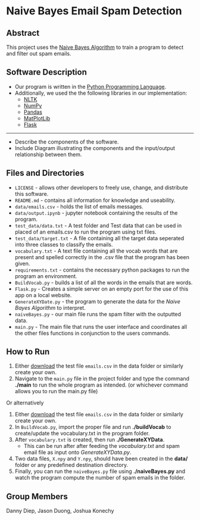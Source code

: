 # Naive Bayes Email Spam Detection

## Abstract
This project uses the [Naive Bayes Algorithm](https://en.wikipedia.org/wiki/Naive_Bayes_classifier) to train a program to detect and filter out spam emails.

## Software Description
- Our program is written in the [Python Programming Language](https://en.wikipedia.org/wiki/Python_(programming_language)).
- Additionally, we used the the following libraries in our implementation:
    * [NLTK](https://pypi.org/project/nltk/)
    * [NumPy](https://pypi.org/project/numpy/)
    * [Pandas](https://pypi.org/project/pandas/)
    * [MatPlotLib](https://pypi.org/project/matplotlib/)
    * [Flask](https://pypi.org/project/Flask/)
---
- Describe the components of the software.
- Include Diagram illustrating the components and the input/output relationship between them.

## Files and Directories
* `LICENSE` - allows other developers to freely use, change, and distribute this software.
* `README.md` - contains all information for knowledge and useability.
* `data/emails.csv` - holds the list of emails messages.
* `data/output.ipynb` - jupyter notebook containing the results of the program.
* `test_data/data.txt` - A test folder and Test data that can be used in placed of an emails.csv to run the program using txt files.
* `test_data/target.txt` - A file containing all the target data seperated into three classes to classify the emails.
* `vocabulary.txt` - A text file containing all the vocab words that are present and spelled correctly in the .csv file that the program has been given.
* `requirements.txt` - contains the necessary python packages to run the program an environment.
* `BuildVocab.py` - builds a list of all the words in the emails that are words.
* `Flask.py` -  Creates a simple server on an empty port for the use of this app on a local website.
* `GenerateXYDate.py` - the program to generate the data for the _Naive Bayes Algorithm_ to interpret.
* `naiveBayes.py` - our main file runs the spam filter with the outputted data.
* `main.py` - The main file that runs the user interface and coordinates all the other files functions in conjunction to the users commands.

## How to Run
1. Either [download](https://www.kaggle.com/datasets/balaka18/email-spam-classification-dataset-csv) the test file `emails.csv` in the data folder or similarly create your own.
2. Navigate to the `main.py` file in the project folder and type the command **./main** to run the whole program as intended. (or whichever command allows you to run the main.py file)

Or alternatively

1. Either [download](https://www.kaggle.com/datasets/balaka18/email-spam-classification-dataset-csv) the test file `emails.csv` in the data folder or similarly create your own.
3. In `BuildVocab.py`, import the proper file and run **./buildVocab** to create/update the vocabulary.txt in the program folder.
4. After `vocabulary.txt` is created, then run **./GenerateXYData**.
    - This can be run after after feeding the _vocabulary.txt_ and spam email file as input onto _GenerateXYData.py_.
5. Two data files, `X.npy` and `Y.npy`, should have been created in the **data/** folder or any predefined destination directory.
6. Finally, you can run the `naiveBayes.py` file using **./naiveBayes.py** and watch the program compute the number of spam emails in the folder.


## Group Members
Danny Diep, Jason Duong, Joshua Konechy
